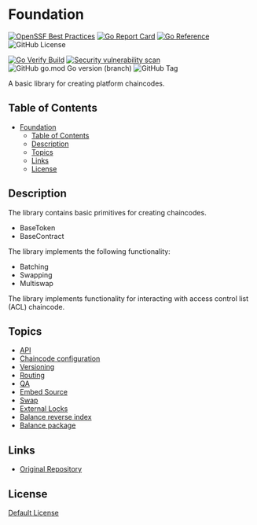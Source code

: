 # Foundation

[![OpenSSF Best Practices](https://www.bestpractices.dev/projects/8822/badge)](https://www.bestpractices.dev/projects/8822)
[![Go Report Card](https://goreportcard.com/badge/github.com/anoideaopen/foundation)](https://goreportcard.com/report/github.com/anoideaopen/foundation)
[![Go Reference](https://pkg.go.dev/badge/github.com/anoideaopen/foundation.svg)](https://pkg.go.dev/github.com/anoideaopen/foundation)
![GitHub License](https://img.shields.io/github/license/anoideaopen/foundation)

[![Go Verify Build](https://github.com/anoideaopen/foundation/actions/workflows/go.yml/badge.svg?branch=main)](https://github.com/anoideaopen/foundation/actions/workflows/go.yml)
[![Security vulnerability scan](https://github.com/anoideaopen/foundation/actions/workflows/vulnerability-scan.yml/badge.svg?branch=main)](https://github.com/anoideaopen/foundation/actions/workflows/vulnerability-scan.yml)
![GitHub go.mod Go version (branch)](https://img.shields.io/github/go-mod/go-version/anoideaopen/foundation/main)
![GitHub Tag](https://img.shields.io/github/v/tag/anoideaopen/foundation)

A basic library for creating platform chaincodes.

## Table of Contents
- [Foundation](#foundation)
  - [Table of Contents](#table-of-contents)
  - [Description](#description)
  - [Topics](#topics)
  - [Links](#links)
  - [License](#license)

## Description

The library contains basic primitives for creating chaincodes.

* BaseToken
* BaseContract

The library implements the following functionality:

* Batching
* Swapping
* Multiswap

The library implements functionality for interacting with access control list (ACL) chaincode.

## Topics

* [API](doc/api.md)
* [Chaincode configuration](doc/cc_cfg.md)
* [Versioning](doc/versioning.md)
* [Routing](doc/routing.md)
* [QA](doc/qa.md)
* [Embed Source](doc/embed.md)
* [Swap](doc/swap.md)
* [External Locks](doc/external-locks.md)
* [Balance reverse index](doc/balance-indexing.md)
* [Balance package](core/balance/balance-indexing.md)

## Links

* [Original Repository](https://github.com/anoideaopen/foundation)

## License

[Default License](LICENSE)
